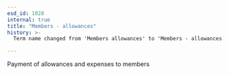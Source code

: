 ```yaml
---
esd_id: 1028
internal: true
title: "Members - allowances"
history: >-
  Term name changed from 'Members allowances' to 'Members - allowances' in version 3.00.

---
```


Payment of allowances and expenses to members

